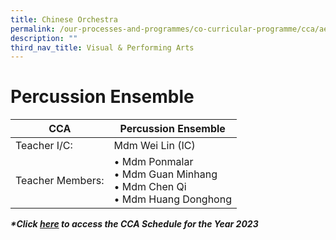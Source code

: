 ```yaml
---
title: Chinese Orchestra
permalink: /our-processes-and-programmes/co-curricular-programme/cca/aesthetics/chinese-orchestra/
description: ""
third_nav_title: Visual & Performing Arts
---
```

# **Percussion Ensemble**



| CCA   	| Percussion Ensemble 	|
|---	|---	|
| Teacher I/C:  	| Mdm Wei Lin (IC) 	|
| Teacher Members:  	| • Mdm Ponmalar<br>• Mdm Guan Minhang<br>• Mdm Chen Qi<br>• Mdm Huang Donghong 	|

**_\*Click [here](https://docs.google.com/document/d/19yQQeYbcNUBPsW_j2nrgEeGdv8sUMdf_e79um_QsFDM/edit) to access the CCA Schedule for the Year 2023_**
